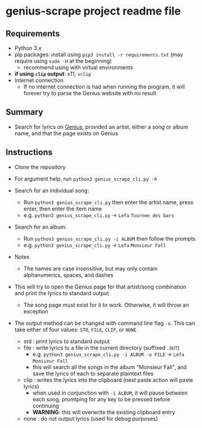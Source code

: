 # genius-scrape project readme file
## Requirements
- Python 3.x
- pip packages: install using `pip3 install -r requirements.txt` (may require using `sudo -H` at the beginning)
	- recommend using with virtual environments
- **if using `clip` output**: x11, `xclip`
- Internet connection
	- If no internet connection is had when running the program, it will forever try to parse the Genius website with no result

## Summary
- Search for lyrics on [Genius](http://genius.com), provided an artist, either a song or album name, and that the page exists on Genius

## Instructions
- Clone the repository
- For argument help, run `python3 genius_scrape_cli.py -h`
- Search for an individual song:
	- Run `python3 genius_scrape_cli.py` then enter the artist name, press enter, then enter the item name
	- e.g. `python3 genius_scrape_cli.py` -> `Lefa` `Tournee des bars`
- Search for an album:
	- Run `python3 genius_scrape_cli.py -i ALBUM` then follow the prompts
	- e.g. `python3 genius_scrape_cli.py` -> `Lefa` `Monsieur Fall`
- Notes
	- The names are case insensitive, but may only contain alphanumerics, spaces, and dashes
- This will try to open the Genius page for that artist/song combination and print the lyrics to standard output
	- The song page must exist for it to work. Otherwise, it will throw an exception

- The output method can be changed with command line flag `-o`. This can take either of four values: `STD`, `FILE`, `CLIP`, or `NONE`
	- std : print lyrics to standard output
	- file : write lyrics to a file in the current directory (suffixed `.OUT`)
		- e.g. `python3 genius_scrape_cli.py -i ALBUM -o FILE` -> `Lefa` `Monsieur Fall`
		- this will search all the songs in the album "Monsieur Fall", and save the lyrics of each to separate plaintext files
	- clip : writes the lyrics into the clipboard (next paste action will paste lyrics)
		- when used in conjunction with `-i ALBUM`, it will pause between each song, promtping for any key to be pressed before continuing
		- **WARNING**: this will overwrite the existing clipboard entry
	- none : do not output lyrics (used for debug purposes)

